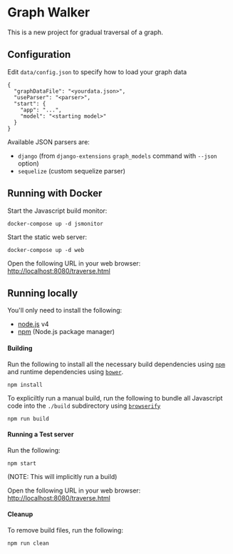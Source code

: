 # Graph Walker

This is a new project for gradual traversal of a graph.

## Configuration

Edit `data/config.json` to specify how to load your graph data

    {
      "graphDataFile": "<yourdata.json>",
      "useParser": "<parser>",
      "start": {
        "app": "...",
        "model": "<starting model>"
      }
    }

Available JSON parsers are:

- `django` (from `django-extensions` `graph_models` command with `--json` option)
- `sequelize` (custom sequelize parser)


## Running with Docker

Start the Javascript build monitor:

    docker-compose up -d jsmonitor

Start the static web server:

    docker-compose up -d web


Open the following URL in your web browser: [http://localhost:8080/traverse.html](http://localhost:8080/traverse.html)

## Running locally

You'll only need to install the following:

- [node.js](https://nodejs.org/) v4
- [npm](https://github.com/npm/npm) (Node.js package manager)

#### Building

Run the following to install all the necessary build dependencies using [```npm```](https://github.com/npm/npm) and runtime dependencies using [```bower```](http://bower.io/).

    npm install

To expliciltly run a manual build, run the following to bundle all Javascript code into the ```./build``` subdirectory using [```browserify```](http://browserify.org/)

    npm run build

#### Running a Test server

Run the following:

    npm start

(NOTE: This will implicitly run a build)

Open the following URL in your web browser: [http://localhost:8080/traverse.html](http://localhost:8080/traverse.html)

#### Cleanup

To remove build files, run the following:

    npm run clean
